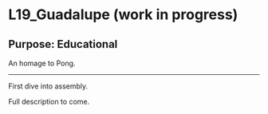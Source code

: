 # L19_Guadalupe (work in progress)

## Purpose: Educational

An homage to Pong.

---

First dive into assembly.

Full description to come.

